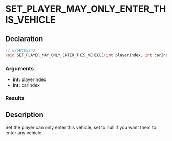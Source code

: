 # SET_PLAYER_MAY_ONLY_ENTER_THIS_VEHICLE

## Declaration
```cpp
// 0x6BC05942
void SET_PLAYER_MAY_ONLY_ENTER_THIS_VEHICLE(int playerIndex, int carIndex);
```

### Arguments
- **int:** playerIndex
- **int:** carIndex

### Results

## Description
Set the player can only enter this vehicle, set to null if you want them to enter any vehicle.